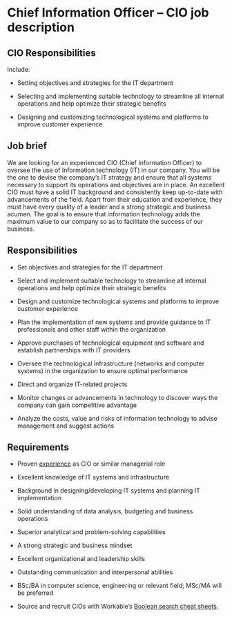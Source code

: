 # Chief Information Officer – CIO job description


## CIO Responsibilities

Include:

* Setting objectives and strategies for the IT department

* Selecting and implementing suitable technology to streamline all internal operations and help optimize their strategic benefits

* Designing and customizing technological systems and platforms to improve customer experience


## Job brief

We are looking for an experienced CIO (Chief Information Officer) to oversee the use of Information technology (IT) in our company. You will be the one to devise the company’s IT strategy and ensure that all systems necessary to support its operations and objectives are in place.
An excellent CIO must have a solid IT background and consistently keep up-to-date with advancements of the field. Apart from their education and experience, they must have every quality of a leader and a strong strategic and business acumen.
The goal is to ensure that information technology adds the maximum value to our company so as to facilitate the success of our business.


## Responsibilities

* Set objectives and strategies for the IT department

* Select and implement suitable technology to streamline all internal operations and help optimize their strategic benefits

* Design and customize technological systems and platforms to improve customer experience

* Plan the implementation of new systems and provide guidance to IT professionals and other staff within the organization

* Approve purchases of technological equipment and software and establish partnerships with IT providers

* Oversee the technological infrastructure (networks and computer systems) in the organization to ensure optimal performance

* Direct and organize IT-related projects

* Monitor changes or advancements in technology to discover ways the company can gain competitive advantage

* Analyze the costs, value and risks of information technology to advise management and suggest actions


## Requirements

* Proven <a href="https://resources.workable.com/chief-information-officer-cio-interview-questions">experience</a> as CIO or similar managerial role

* Excellent knowledge of IT systems and infrastructure

* Background in designing/developing IT systems and planning IT implementation

* Solid understanding of data analysis, budgeting and business operations

* Superior analytical and problem-solving capabilities

* A strong strategic and business mindset

* Excellent organizational and leadership skills

* Outstanding communication and interpersonal abilities

* BSc/BA in computer science, engineering or relevant field; MSc/MA will be preferred

* Source and recruit CIOs with Workable’s <a href="https://resources.workable.com/hire-cio-boolean-search-strings">Boolean search cheat sheets</a>.
